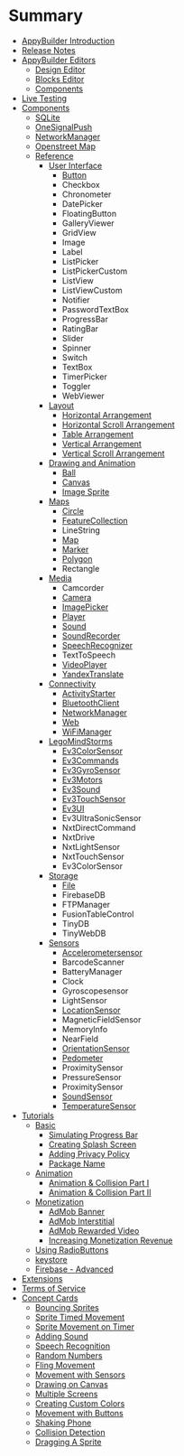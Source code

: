 # Summary

* [AppyBuilder Introduction](README.md)
* [Release Notes](release-notes.md)
* [AppyBuilder Editors](editors.md)
  * [Design Editor](editors/designeditor.md)
  * [Blocks Editor](editors/blocks-editor.md)
  * [Components](editors/components.md)
* [Live Testing](live-testing.md)
* [Components](components.md)
  * [SQLite](components/sqlite.md)
  * [OneSignalPush](components/onesignalpush.md)
  * [NetworkManager](components/networkmanager.md)
  * [Openstreet Map](components/openstreet-map.md)
  * [Reference](components/reference.md)
    * [User Interface](components/reference/user-interface.md)
      * [Button](components/reference/user-interface/button.md)
      * Checkbox
      * Chronometer
      * DatePicker
      * FloatingButton
      * GalleryViewer
      * GridView
      * Image
      * Label
      * ListPicker
      * ListPickerCustom
      * ListView
      * ListViewCustom
      * Notifier
      * PasswordTextBox
      * ProgressBar
      * RatingBar
      * Slider
      * Spinner
      * Switch
      * TextBox
      * TimerPicker
      * Toggler
      * WebViewer
    * [Layout](components/reference/layout.md)
      * [Horizontal Arrangement](components/reference/layout/horizontal-arrangement.md)
      * [Horizontal Scroll Arrangement](components/reference/layout/horizontal-scroll-arrangement.md)
      * [Table Arrangement](components/reference/layout/table-arrangement.md)
      * [Vertical Arrangement](components/reference/layout/vertical-arrangement.md)
      * [Vertical Scroll Arrangement](components/reference/layout/vertical-scroll-arrangement.md)
    * [Drawing and Animation](components/reference/drawing-and-animation.md)
      * [Ball](components/reference/drawing-and-animation/ball.md)
      * [Canvas](components/reference/drawing-and-animation/canvas.md)
      * [Image Sprite](components/reference/drawing-and-animation/image-sprite.md)
    * [Maps](components/reference/maps.md)
      * [Circle](components/reference/maps/circle.md)
      * [FeatureCollection](components/reference/maps/featurecollection.md)
      * LineString
      * [Map](components/reference/maps/map.md)
      * [Marker](components/reference/maps/marker.md)
      * [Polygon](components/reference/maps/polygon.md)
      * Rectangle
    * [Media](components/reference/media.md)
      * Camcorder
      * [Camera](components/reference/media/camera.md)
      * [ImagePicker](components/reference/media/imagepicker.md)
      * [Player](components/reference/media/player.md)
      * [Sound](components/reference/media/sound.md)
      * [SoundRecorder](components/reference/media/soundrecorder.md)
      * [SpeechRecognizer](components/reference/media/speechrecognizer.md)
      * TextToSpeech
      * [VideoPlayer](components/reference/media/videoplayer.md)
      * [YandexTranslate](components/reference/media/yandextranslate.md)
    * [Connectivity](components/reference/connectivity.md)
      * [ActivityStarter](components/reference/connectivity/activitystarter.md)
      * [BluetoothClient](components/reference/connectivity/bluetoothclient.md)
      * [NetworkManager](components/reference/connectivity/networkmanager.md)
      * [Web](components/reference/connectivity/web.md)
      * [WiFiManager](components/reference/connectivity/wifimanager.md)
    * [LegoMindStorms](components/reference/legomindstorms.md)
      * [Ev3ColorSensor](components/reference/legomindstorms/ev3colorsensor.md)
      * [Ev3Commands](components/reference/legomindstorms/ev3commands.md)
      * [Ev3GyroSensor](components/reference/legomindstorms/ev3gyrosensor.md)
      * [Ev3Motors](components/reference/legomindstorms/ev3motors.md)
      * [Ev3Sound](components/reference/legomindstorms/ev3sound.md)
      * [Ev3TouchSensor](components/reference/legomindstorms/ev3touchsensor.md)
      * [Ev3UI](components/reference/legomindstorms/ev3ui.md)
      * Ev3UltraSonicSensor
      * NxtDirectCommand
      * NxtDrive
      * NxtLightSensor
      * NxtTouchSensor
      * Ev3ColorSensor
    * [Storage](components/reference/storage.md)
      * [File](components/reference/storage/file.md)
      * FirebaseDB
      * FTPManager
      * FusionTableControl
      * TinyDB
      * TinyWebDB
    * [Sensors](components/reference/sensors.md)
      * [Accelerometersensor](components/reference/sensors/accelerometersensor.md)
      * BarcodeScanner
      * BatteryManager
      * Clock
      * Gyroscopesensor
      * LightSensor
      * [LocationSensor](components/reference/sensors/locationsensor.md)
      * MagneticFieldSensor
      * MemoryInfo
      * NearField
      * [OrientationSensor](components/reference/sensors/orientationsensor.md)
      * [Pedometer](components/reference/sensors/pedometer.md)
      * ProximitySensor
      * PressureSensor
      * ProximitySensor
      * [SoundSensor](components/reference/sensors/soundsensor.md)
      * [TemperatureSensor](components/reference/sensors/temperaturesensor.md)
* [Tutorials](tutorials.md)
  * [Basic](basic.md)
    * [Simulating Progress Bar](basic/simulating-progress-bar.md)
    * [Creating Splash Screen](creating-splash-screen.md)
    * [Adding Privacy Policy](adding-privacy-policy.md)
    * [Package Name](basic/package-name.md)
  * [Animation](animation.md)
    * [Animation & Collision Part I](animation/animation-and-collision-part-i.md)
    * [Animation & Collision Part II](animation/animation-and-collision-part-ii.md)
  * [Monetization](monetization.md)
    * [AdMob Banner](monetization/admob-monetization2.md)
    * [AdMob Interstitial](monetization/admob-interstitial.md)
    * [AdMob Rewarded Video](monetization/admob-rewarded-video.md)
    * [Increasing  Monetization Revenue](monetization/increasing-monetization-revenue.md)
  * [Using RadioButtons](using-radiobuttons.md)
  * [keystore](keystore.md)
  * [Firebase - Advanced](firebase-advanced.md)
* [Extensions](extensions.md)
* [Terms of Service](terms-of-service.md)
* [Concept Cards](concept-cards.md)
  * [Bouncing Sprites](bouncing-sprites.md)
  * [Sprite Timed Movement](sprite-timed-movement.md)
  * [Sprite Movement on Timer](sprite-movement-on-timer.md)
  * [Adding Sound](adding-sound.md)
  * [Speech Recognition](speech-recognition.md)
  * [Random Numbers](random-numbers.md)
  * [Fling Movement](fling-movement.md)
  * [Movement with Sensors](movement-with-sensors.md)
  * [Drawing on Canvas](drawing-on-canvas.md)
  * [Multiple Screens](multiple-screens.md)
  * [Creating Custom Colors](creating-custom-colors.md)
  * [Movement with Buttons](movement-with-buttons.md)
  * [Shaking Phone](shaking-phone.md)
  * [Collision Detection](collision-detection.md)
  * [Dragging A Sprite](dragging-a-sprite.md)

